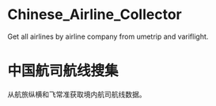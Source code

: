 # Chinese_Airline_Collector
 Get all airlines by airline company from umetrip and variflight.
 
# 中国航司航线搜集
 从航旅纵横和飞常准获取境内航司航线数据。